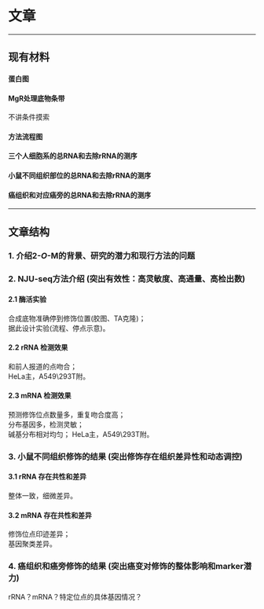 # 文章

---

## 现有材料
#### 蛋白图
#### MgR处理底物条带
不讲条件摸索
#### 方法流程图
#### 三个人细胞系的总RNA和去除rRNA的测序  
#### 小鼠不同组织部位的总RNA和去除rRNA的测序  
#### 癌组织和对应癌旁的总RNA和去除rRNA的测序  

---

## 文章结构
### 1. 介绍2-_O_-M的背景、研究的潜力和现行方法的问题  
### 2. NJU-seq方法介绍 (突出有效性：高灵敏度、高通量、高检出数)
#### 2.1 酶活实验
合成底物准确停到修饰位置(胶图、TA克隆)；  
据此设计实验(流程、停点示意)。  
#### 2.2 rRNA 检测效果
和前人报道的点吻合；  
HeLa主，A549\293T附。  
#### 2.3 mRNA 检测效果
预测修饰位点数量多，重复吻合度高；  
分布基因多，检测灵敏；  
碱基分布相对均匀；
HeLa主，A549\293T附。  
### 3. 小鼠不同组织修饰的结果 (突出修饰存在组织差异性和动态调控)
#### 3.1 rRNA 存在共性和差异
整体一致，细微差异。
#### 3.2 mRNA 存在共性和差异
修饰位点印迹差异；  
基因聚类差异。  
### 4. 癌组织和癌旁修饰的结果 (突出癌变对修饰的整体影响和marker潜力)
rRNA？mRNA？特定位点的具体基因情况？